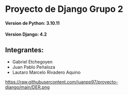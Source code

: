 # Proyecto de Django Grupo 2
#### Version de Python: 3.10.11
#### Version Django: 4.2
## Integrantes:
* Gabriel Etchegoyen
* Juan Pablo Peñaloza
* Lautaro Marcelo Rivadero Aquino

https://raw.githubusercontent.com/juanpp97/proyecto-django/main/DER.png
